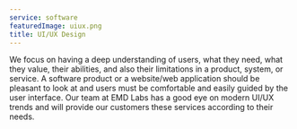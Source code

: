 ```yaml
---
service: software
featuredImage: uiux.png
title: UI/UX Design
---
```


We focus on having a deep understanding of users, what they need, what they value, their abilities, and also their limitations in a product, system, or service. A software product or a website/web application should be pleasant to look at and users must be comfortable and easily guided by the user interface. Our team at EMD Labs has a good eye on modern UI/UX trends and will provide our customers these services according to their needs.
